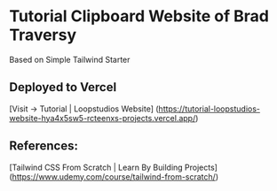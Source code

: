 # Tutorial Clipboard Website of Brad Traversy

Based on Simple Tailwind Starter

## Deployed to Vercel 
[Visit -> Tutorial | Loopstudios Website]
(https://tutorial-loopstudios-website-hya4x5sw5-rcteenxs-projects.vercel.app/)

## References:

[Tailwind CSS From Scratch | Learn By Building Projects] (https://www.udemy.com/course/tailwind-from-scratch/)
